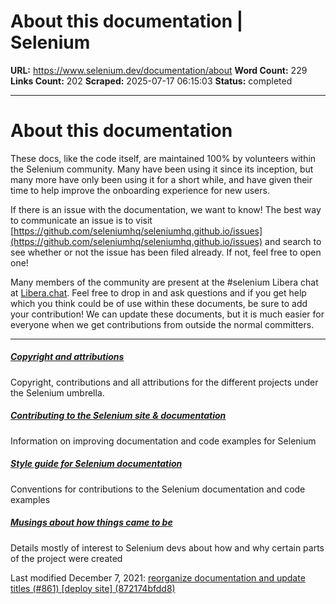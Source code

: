 # About this documentation | Selenium

**URL:** https://www.selenium.dev/documentation/about
**Word Count:** 229
**Links Count:** 202
**Scraped:** 2025-07-17 06:15:03
**Status:** completed

---

# About this documentation

These docs, like the code itself, are maintained 100% by volunteers within the Selenium community. Many have been using it since its inception, but many more have only been using it for a short while, and have given their time to help improve the onboarding experience for new users.

If there is an issue with the documentation, we want to know\! The best way to communicate an issue is to visit [https://github.com/seleniumhq/seleniumhq.github.io/issues](https://github.com/seleniumhq/seleniumhq.github.io/issues) and search to see whether or not the issue has been filed already. If not, feel free to open one\!

Many members of the community are present at the \#selenium Libera chat at [Libera.chat](https://libera.chat/). Feel free to drop in and ask questions and if you get help which you think could be of use within these documents, be sure to add your contribution\! We can update these documents, but it is much easier for everyone when we get contributions from outside the normal committers.

* * *

##### [Copyright and attributions](https://www.selenium.dev/documentation/about/copyright/)

Copyright, contributions and all attributions for the different projects under the Selenium umbrella.

##### [Contributing to the Selenium site & documentation](https://www.selenium.dev/documentation/about/contributing/)

Information on improving documentation and code examples for Selenium

##### [Style guide for Selenium documentation](https://www.selenium.dev/documentation/about/style/)

Conventions for contributions to the Selenium documentation and code examples

##### [Musings about how things came to be](https://www.selenium.dev/documentation/about/history/)

Details mostly of interest to Selenium devs about how and why certain parts of the project were created

Last modified December 7, 2021: [reorganize documentation and update titles \(\#861\) \[deploy site\] \(872174bfdd8\)](https://github.com/SeleniumHQ/seleniumhq.github.io/commit/872174bfdd83abf0446f796914acf3e875eeddc6)